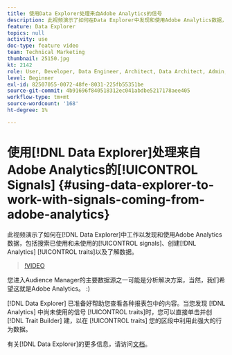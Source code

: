 ```yaml
---
title: 使用Data Explorer处理来自Adobe Analytics的信号
description: 此视频演示了如何在Data Explorer中发现和使用Adobe Analytics数据，包括搜索已用和未使用的信号、创建Analytics特征以及了解数据。
feature: Data Explorer
topics: null
activity: use
doc-type: feature video
team: Technical Marketing
thumbnail: 25150.jpg
kt: 2142
role: User, Developer, Data Engineer, Architect, Data Architect, Admin, Leader
level: Beginner
exl-id: 82507055-0072-48fe-8031-225fb55351be
source-git-commit: 4b91696f840518312ec041abdbe5217178aee405
workflow-type: tm+mt
source-wordcount: '168'
ht-degree: 1%

---
```


# 使用[!DNL Data Explorer]处理来自Adobe Analytics的[!UICONTROL Signals] {#using-data-explorer-to-work-with-signals-coming-from-adobe-analytics}

此视频演示了如何在[!DNL Data Explorer]中工作以发现和使用Adobe Analytics数据，包括搜索已使用和未使用的[!UICONTROL signals]、创建[!DNL Analytics] [!UICONTROL traits]以及了解数据。

>[!VIDEO](https://video.tv.adobe.com/v/25150/?quality=12)

您进入Audience Manager的主要数据源之一可能是分析解决方案，当然，我们希望这就是Adobe Analytics。 :)

[!DNL Data Explorer] 已准备好帮助您查看各种报表包中的内容。当您发现 [!DNL Analytics] 中尚未使用的信号 [!UICONTROL traits]时，您可以直接单击并创 [!DNL Trait Builder] 建，以在 [!UICONTROL traits] 您的区段中利用此强大的行为数据。

有关[!DNL Data Explorer]的更多信息，请访问[文档](https://experiencecloud.adobe.com/resources/help/en_US/aam/data-explorer.html)。
